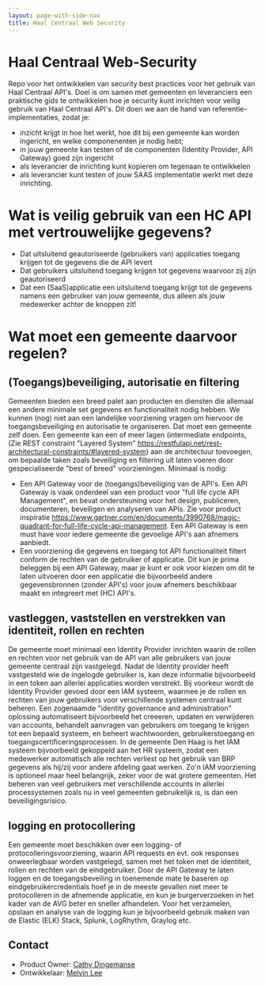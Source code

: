```yaml
---
layout: page-with-side-nav
title: Haal Centraal Web Security
---
```


# Haal Centraal Web-Security

Repo voor het ontwikkelen van security best practices voor het gebruik van Haal Centraal API's. Doel is om samen met gemeenten en leveranciers een praktische gids te ontwikkelen hoe je security kunt inrichten voor veilig gebruik van Haal Centraal API's. Dit doen we aan de hand van referentie-implementaties, zodat je:

* inzicht krijgt in hoe het werkt, hoe dit bij een gemeente kan worden ingericht, en welke componenenten je nodig hebt;
* in jouw gemeente kan testen of de componenten (Identity Provider, API Gateway) goed zijn ingericht
* als leverancier de inrichting kunt kopieren om tegenaan te ontwikkelen
* als leverancier kunt testen of jouw SAAS implementatie werkt met deze inrichting.

# Wat is veilig gebruik van een HC API met vertrouwelijke gegevens?
* Dat uitsluitend geautoriseerde (gebruikers van) applicaties toegang krijgen tot de gegevens die de API levert
* Dat gebruikers uitsluitend toegang krijgen tot gegevens waarvoor zij zijn geautoriseerd
* Dat een (SaaS)applicatie een uitsluitend toegang krijgt tot de gegevens namens een gebruiker van jouw gemeente, dus alleen als jouw medewerker achter de knoppen zit!

# Wat moet een gemeente daarvoor regelen?

## (Toegangs)beveiliging, autorisatie en filtering
Gemeenten bieden een breed palet aan producten en diensten die allemaal een andere minimale set gegevens en functionaliteit nodig hebben. We kunnen (nog) niet aan een landelijke voorziening vragen om hiervoor de toegangsbeveiliging en autorisatie te organiseren. Dat moet een gemeente zelf doen. Een gemeente kan een of meer lagen (intermediate endpoints, (Zie REST constraint "Layered System" https://restfulapi.net/rest-architectural-constraints/#layered-system) aan de architectuur toevoegen, om bepaalde taken zoals beveiliging en filtering uit laten voeren door gespecialiseerde "best of breed" voorzieningen. Minimaal is nodig:
* Een API Gateway 
voor de (toegangs)beveiliging van de API's. Een API Gateway is vaak onderdeel van een product voor "full life cycle API Management", en bevat ondersteuning voor het design, publiceren, documenteren, beveiligen en analyseren van APIs. Zie voor product inspiratie https://www.gartner.com/en/documents/3990768/magic-quadrant-for-full-life-cycle-api-management. Een API Gateway is een must have voor iedere gemeente die gevoelige API's aan afnemers aanbiedt.   
* Een voorziening die gegevens en toegang tot API functionaliteit filtert conform de rechten van de gebruiker of applicatie. 
Dit kun je prima beleggen bij een API Gateway, maar je kunt er ook voor kiezen om dit te laten uitvoeren door een applicatie die bijvoorbeeld andere gegevensbronnen (zonder API's) voor jouw afnemers beschikbaar maakt en integreert met (HC) API's. 


## vastleggen, vaststellen en verstrekken van identiteit, rollen en rechten 
De gemeente moet minimaal een Identity Provider inrichten waarin de rollen en rechten voor net gebruik van de API van alle gebruikers van jouw gemeente centraal zijn vastgelegd. Nadat de Identity provider heeft vastgesteld wie de ingelogde gebruiker is, kan deze informatie bijvoorbeeld in een token aan allerlei applicaties worden verstrekt. Bij voorkeur wordt de Identity Provider gevoed door een IAM systeem, waarmee je de rollen en rechten van jouw gebruikers voor verschillende systemen centraal kunt beheren. Een zogenaamde "identity governance and administration" oplossing automatiseert bijvoorbeeld het creeeren, updaten en verwijderen van accounts, behandelt aanvragen van gebruikers om toegang te krijgen tot een bepaald systeem, en beheert wachtwoorden, gebruikerstoegang en toegangscertificeringsprocessen. In de gemeente Den Haag is het IAM systeem bijvoorbeeld gekoppeld aan het HR systeem, zodat een medewerker automatisch alle rechten verliest op het gebruik van BRP gegevens als hij/zij voor andere afdeling gaat werken. Zo'n IAM voorziening is optioneel maar heel belangrijk, zeker voor de wat grotere gemeenten. Het beheren van veel gebruikers met verschillende accounts in allerlei processystemen zoals nu in veel gemeenten gebruikelijk is, is dan een beveiligingsrisico.

## logging en protocollering
Een gemeente moet beschikken over een logging- of protocolleringsvoorziening, waarin API requests en evt. ook responses onweerlegbaar worden vastgelegd, samen met het token met de identiteit, rollen en rechten van de eindgebruiker. Door de API Gateway te laten loggen en de toegangsbeveiling in toenemende mate te baseren op eindgebruikercredentials hoef je in de meeste gevallen niet meer te protocolleren in de afnemende applicatie, en kun je burgerverzoeken in het kader van de AVG beter en sneller afhandelen. Voor het verzamelen, opslaan en analyse van de logging kun je bijvoorbeeld gebruik maken van de Elastic (ELK) Stack, Splunk, LogRhythm, Graylog etc.    


## Contact 
* Product Owner: [Cathy Dingemanse](mailto:cathy.dingemanse@denhaag.nl) 
* Ontwikkelaar: [Melvin Lee](mailto:melvin.lee@iswish.nl) 

